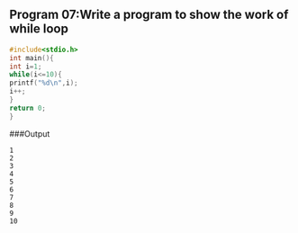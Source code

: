## Program 07:Write a program to show the work of while loop
```C
#include<stdio.h>
int main(){
int i=1;
while(i<=10){
printf("%d\n",i);
i++;
}
return 0;
}
```
###Output
```
1
2
3
4
5
6
7
8
9
10
```



